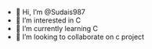 - 👋 Hi, I’m @Sudais987
- 👀 I’m interested in C
- 🌱 I’m currently learning C
- 💞️ I’m looking to collaborate on c project

<!---
Sudais987/Sudais987 is a ✨ special ✨ repository because its `README.md` (this file) appears on your GitHub profile.
You can click the Preview link to take a look at your changes.
--->
